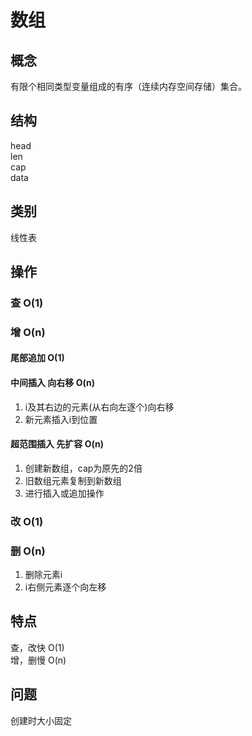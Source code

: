 # 数组

## 概念

有限个相同类型变量组成的有序（连续内存空间存储）集合。

## 结构

head  
len  
cap  
data  

## 类别

线性表

## 操作

### 查 O(1)

### 增 O(n)

#### 尾部追加 O(1)

#### 中间插入 向右移 O(n)

1. i及其右边的元素(从右向左逐个)向右移
2. 新元素插入i到位置

#### 超范围插入 先扩容 O(n)

1. 创建新数组，cap为原先的2倍
2. 旧数组元素复制到新数组
3. 进行插入或追加操作

### 改 O(1)

### 删 O(n)

1. 删除元素i
2. i右侧元素逐个向左移

## 特点

查，改快 O(1)  
增，删慢 O(n)  

## 问题

创建时大小固定  
